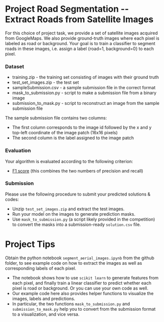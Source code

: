 # Project Road Segmentation -- Extract Roads from Satellite Images

For this choice of project task, we provide a set of satellite images acquired from GoogleMaps. 
We also provide ground-truth images where each pixel is labeled as road or background. 
Your goal is to train a classifier to segment roads in these images, i.e. assign a label {road=1, background=0} to each pixel.

### Dataset
* training.zip - the training set consisting of images with their ground truth
* test_set_images.zip - the test set
* sampleSubmission.csv - a sample submission file in the correct format
* mask_to_submission.py - script to make a submission file from a binary image
* submission_to_mask.py - script to reconstruct an image from the sample submission file

The sample submission file contains two columns:
* The first column corresponds to the image id followed by the x and y top-left coordinate of the image patch (16x16 pixels)
* The second column is the label assigned to the image patch

### Evaluation 
Your algorithm is evaluated according to the following criterion:
* [F1 score](https://en.wikipedia.org/wiki/F1_score) (this combines the two numbers of precision and recall)

### Submission
Please use the following procedure to submit your predicted solutions & codes:
- Unzip `test_set_images.zip` and extract the test images.
- Run your model on the images to generate prediction masks.
- Use `mask_to_submission.py` (a script likely provided in the competition) to convert the masks into a submission-ready `solution.csv` file.

# Project Tips
Obtain the python notebook `segment_aerial_images.ipynb` from the github 
folder, to see example code on how to extract the images as well as corresponding labels of each pixel.
* The notebook shows how to use `scikit learn` to generate features from each pixel, and finally train a linear classifier to predict whether each pixel is road or background. Or you can use your own code as well. 
* Our example code here also provides helper functions to visualize the images, labels and predictions. 
* In particular, the two functions `mask_to_submission.py` and `submission_to_mask.py` help you to convert from the submission format to a visualization, and vice versa.
